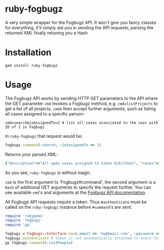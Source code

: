 # ruby-fogbugz

A very simple wrapper for the Fogbugz API. It won't give you fancy classes for everything, it'll simply aid you in sending the API requests, parsing the returned XML finally retuning you a Hash.

# Installation

    gem install ruby-fogbugz

# Usage

The Fogbugz API works by sending HTTP GET parameters to the API where the GET parameter `cmd` invokes a Fogbugz method, e.g. `cmd=listProjects` to get a list of all projects, `cmd`s then accept further arguments, such as listing all cases assigned to a specific person:

    cmd=search&ixAssignedTo=2 # list all cases associated to the user with ID of 2 in Fogbugz

In `ruby-fogbugz` that request would be:

```ruby
fogbugz.command(:search, :ixAssignedTo => 2)
```

Returns your parsed XML:

```ruby
{"description"=>"All open cases assigned to Simon Eskildsen", "cases"=>{"case"=>[{"ixBug"=>"185", "operations"=>"edit,assign,resolve,email,remind"}, {"ixBug"=>"268", "operations"=>"edit,assign,resolve,email,remind"}], "count"=>"13"}}
```

As you see, `ruby-fogbugz` is without magic.

`cmd` is the first argument to 'Fogbugz#command', the second argument is a `Hash` of additional GET arguments to specify the request further. You can see available `cmd`'s and arguments at the [Fogbugz API documentation][fad].

All Fogbugz API requests require a token. Thus `#authenticate` must be called on the `ruby-fogbugz` instance before `#command`'s are sent:

```ruby
require 'rubygems'
require 'fogbugz'
require 'pp'

fogbugz = Fogbugz::Interface.new(:email => 'my@email.com', :password => 'seekrit', :uri => 'https://company.fogbugz.com') # remember to use https!
fogbugz.authenticate # token is not automatically attached to every future requests
pp fogbugz.command(:listPeople)
```

[fad]:http://fogbugz.stackexchange.com/fogbugz-xml-api

